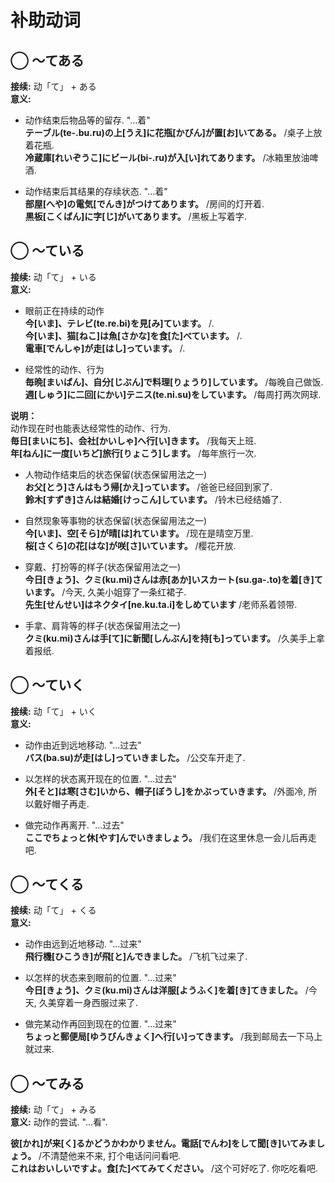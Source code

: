 # 补助动词

## ◯ ～てある

**接续:** 动「て」 + ある  
**意义:**

- 动作结束后物品等的留存. "...着"  
  **テーブル(te-.bu.ru)の上[うえ]に花瓶[かびん]が置[お]いてある。** /桌子上放着花瓶.  
  **冷蔵庫[れいぞうこ]にビール(bi-.ru)が入[い]れてあります。** /冰箱里放油啤酒.

- 动作结束后其结果的存续状态. "...着"  
  **部屋[へや]の電気[でんき]がつけてあります。** /房间的灯开着.  
  **黒板[こくばん]に字[じ]がいてあります。** /黑板上写着字.

## ◯ ～ている

**接续:** 动「て」 + いる  
**意义:**

- 眼前正在持续的动作  
  **今[いま]、テレビ(te.re.bi)を見[み]ています。** /.  
  **今[いま]、猫[ねこ]は魚[さかな]を食[た]べています。** /.  
  **電車[でんしゃ]が走[はし]っています。** /.

- 经常性的动作、行为  
  **毎晩[まいばん]、自分[じぶん]で料理[りょうり]しています。** /每晚自己做饭.  
  **週[しゅう]に二回[にかい]テニス(te.ni.su)をしています。** /每周打两次网球.

<!--more-->

**说明：**  
动作现在时也能表达经常性的动作、行为.  
**毎日[まいにち]、会社[かいしゃ]へ行[い]きます。** /我每天上班.  
**年[ねん]に一度[いちど]旅行[りょこう]します。** /每年旅行一次.

- 人物动作结束后的状态保留(状态保留用法之一)  
  **お父[とう]さんはもう帰[かえ]っています。** /爸爸已经回到家了.  
  **鈴木[すずき]さんは結婚[けっこん]しています。** /铃木已经结婚了.

- 自然现象等事物的状态保留(状态保留用法之一)  
  **今[いま]、空[そら]が晴[は]れています。** /现在是晴空万里.  
  **桜[さくら]の花[はな]が咲[さ]いています。** /樱花开放.

- 穿戴、打扮等的样子(状态保留用法之一)  
  **今日[きょう]、クミ(ku.mi)さんは赤[あか]いスカート(su.ga-.to)を着[き]ています。** /今天, 久美小姐穿了一条红裙子.  
  **先生[せんせい]はネクタイ[ne.ku.ta.i]をしめています** /老师系着领带.

- 手拿、肩背等的样子(状态保留用法之一)  
  **クミ(ku.mi)さんは手[て]に新聞[しんぶん]を持[も]っています。** /久美手上拿着报纸.

## ◯ ～ていく

**接续:** 动「て」 + いく  
**意义:**

- 动作由近到远地移动. "...过去"  
  **バス(ba.su)が走[はし]っていきました。** /公交车开走了.

- 以怎样的状态离开现在的位置. "...过去"  
  **外[そと]は寒[さむ]いから、帽子[ぼうし]をかぶっていきます。** /外面冷, 所以戴好帽子再走.

- 做完动作再离开. "...过去"  
  **ここでちょっと休[やす]んでいきましょう。** /我们在这里休息一会儿后再走吧.

## ◯ ～てくる

**接续:** 动「て」 + くる  
**意义:**

- 动作由远到近地移动. "...过来"  
  **飛行機[ひこうき]が飛[と]んできました。** /飞机飞过来了.

- 以怎样的状态来到眼前的位置. "...过来"  
  **今日[きょう]、クミ(ku.mi)さんは洋服[ようふく]を着[き]てきました。** /今天, 久美穿着一身西服过来了.

- 做完某动作再回到现在的位置. "...过来"  
  **ちょっと郵便局[ゆうびんきょく]へ行[い]ってきます。** /我到邮局去一下马上就过来.

## ◯ ～てみる

**接续:** 动「て」 + みる  
**意义:** 动作的尝试. "...看".

**彼[かれ]が来[く]るかどうかわかりません。電話[でんわ]をして聞[き]いてみましょう。** /不清楚他来不来, 打个电话问问看吧.  
**これはおいしいですよ。食[た]べてみてください。** /这个可好吃了. 你吃吃看吧.
